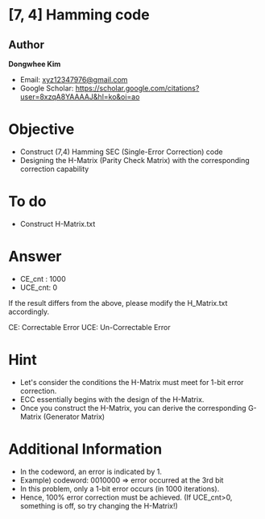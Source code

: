 # [7, 4] Hamming code

## Author

**Dongwhee Kim** 

- Email: xyz12347976@gmail.com
- Google Scholar: https://scholar.google.com/citations?user=8xzqA8YAAAAJ&hl=ko&oi=ao

# Objective
- Construct (7,4) Hamming SEC (Single-Error Correction) code 
- Designing the H-Matrix (Parity Check Matrix) with the corresponding correction capability

# To do
- Construct H-Matrix.txt

# Answer
- CE_cnt : 1000
- UCE_cnt: 0

If the result differs from the above, please modify the H_Matrix.txt accordingly.

CE: Correctable Error
UCE: Un-Correctable Error

# Hint
- Let's consider the conditions the H-Matrix must meet for 1-bit error correction.
- ECC essentially begins with the design of the H-Matrix.
- Once you construct the H-Matrix, you can derive the corresponding G-Matrix (Generator Matrix)

# Additional Information
- In the codeword, an error is indicated by 1.
- Example) codeword: 0010000 => error occurred at the 3rd bit
- In this problem, only a 1-bit error occurs (in 1000 iterations).
- Hence, 100% error correction must be achieved. (If UCE_cnt>0, something is off, so try changing the H-Matrix!)
